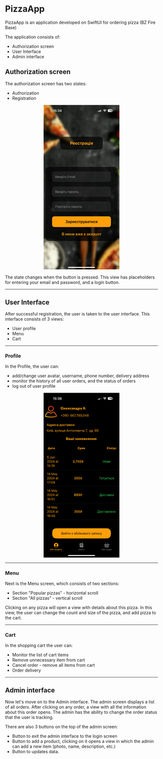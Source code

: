 #  PizzaApp

PizzaApp is an application developed on SwiftUI for ordering pizza (BZ Fire Base)

The application consists of:
* Authorization screen
* User Interface
* Admin interface

## Authorization screen
The authorization screen has two states:
* Authorization
* Registration

<p align="center"><img width="250" src="https://github.com/pppinkyyy/PizzaApp/raw/main/docs/screenShot2.PNG"></p>

The state changes when the button is pressed.
This view has placeholders for entering your email and password, and a login button.
***
## User Interface
After successful registration, the user is taken to the user interface.
This interface consists of 3 views:
* User profile
* Menu
* Cart
***
### Profile
In the Profile, the user can:
* add/change user avatar, username, phone number, delivery address
* monitor the history of all user orders, and the status of orders
* log out of user profile

<p align="center"><img width="250" src="https://github.com/pppinkyyy/PizzaApp/raw/main/docs/screenShot.PNG"></p>

***
### Menu
Next is the Menu screen, which consists of two sections:
* Section "Popular pizzas" - horizontal scroll
* Section "All pizzas" - vertical scroll

Clicking on any pizza will open a view with details about this pizza.
In this view, the user can change the count and size of the pizza, and add pizza to the cart.
***
### Cart
In the shopping cart the user can:
* Monitor the list of cart items
* Remove unnecessary item from cart
* Cancel order - remove all items from cart
* Order delivery
***
## Admin interface
Now let's move on to the Admin interface.
The admin screen displays a list of all orders.
After clicking on any order, a view with all the information about this order opens.
The admin has the ability to change the order status that the user is tracking.

There are also 3 buttons on the top of the admin screen:
* Button to exit the admin interface to the login screen
* Button to add a product, clicking on it opens a view in which the admin can add a new item (photo, name, description, etc.)
* Button to updates data.
